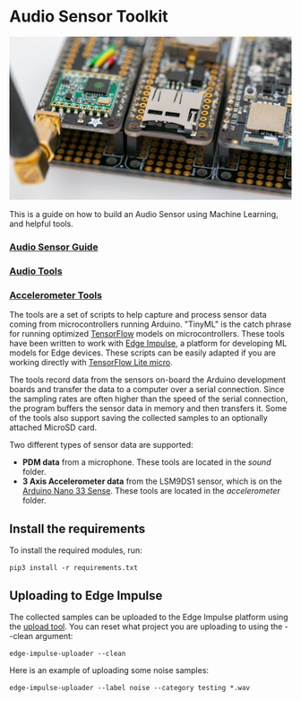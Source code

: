 # Audio Sensor Toolkit

![boards](./guide/media/pretty.jpg)

This is a guide on how to build an Audio Sensor using Machine Learning, and helpful tools.

### [Audio Sensor Guide](./guide/overview.md)
### [Audio Tools](./sound/README.md)
### [Accelerometer Tools](./accelerometer/README.md)

The tools are a set of scripts to help capture and process sensor data coming from microcontrollers running Arduino. "TinyML" is the catch phrase for running optimized [TensorFlow](https://www.tensorflow.org/) models on microcontrollers. These tools have been written to work with [Edge Impulse](https://www.edgeimpulse.com/), a platform for developing ML models for Edge devices. These scripts can be easily adapted if you are working directly with [TensorFlow Lite micro](https://www.tensorflow.org/lite/microcontrollers).

The tools record data from the sensors on-board the Arduino development boards and transfer the data to a computer over a serial connection. Since the sampling rates are often higher than the speed of the serial connection, the program buffers the sensor data in memory and then transfers it. Some of the tools also support saving the collected samples to an optionally attached MicroSD card.

Two different types of sensor data are supported:
- **PDM data** from a microphone. These tools are located in the *sound* folder.
- **3 Axis Accelerometer data** from the LSM9DS1 sensor, which is on the [Arduino Nano 33 Sense](https://store.arduino.cc/usa/nano-33-ble-sense). These tools are located in the *accelerometer* folder.

## Install the requirements
To install the required modules, run:
````
pip3 install -r requirements.txt
````

## Uploading to Edge Impulse
The collected samples can be uploaded to the Edge Impulse platform using the [upload tool](https://docs.edgeimpulse.com/docs/cli-uploader). You can reset what project you are uploading to using the --clean argument:


````
edge-impulse-uploader --clean
````

Here is an example of uploading some noise samples:

````
edge-impulse-uploader --label noise --category testing *.wav
````
